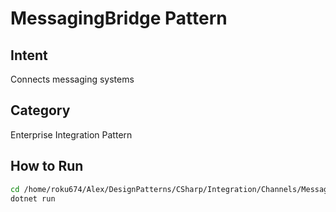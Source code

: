 # MessagingBridge Pattern

## Intent
Connects messaging systems

## Category
Enterprise Integration Pattern

## How to Run
```bash
cd /home/roku674/Alex/DesignPatterns/CSharp/Integration/Channels/MessagingBridge
dotnet run
```
